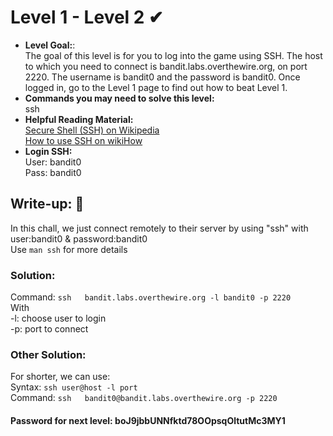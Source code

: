 # Level 1 - Level 2 ✔
- **Level Goal:**:<br>
The goal of this level is for you to log into the game using SSH. The host to which you need to connect is bandit.labs.overthewire.org, on port 2220. The username is bandit0 and the password is bandit0. Once logged in, go to the Level 1 page to find out how to beat Level 1.<br>
- **Commands you may need to solve this level:**<br>
ssh<br>
- **Helpful Reading Material:**<br>
[Secure Shell (SSH) on Wikipedia](https://en.wikipedia.org/wiki/Secure_Shell)<br>
[How to use SSH on wikiHow](https://www.wikihow.com/Use-SSH)<br>
- **Login SSH:**<br>
User: bandit0<br>
Pass: bandit0<br>
## Write-up: 📝<br>
In this chall, we just connect remotely to their server by using "ssh" with user:bandit0 & password:bandit0 <br>
Use `man ssh` for more details<br>
### Solution:<br>
Command: `ssh   bandit.labs.overthewire.org -l bandit0 -p 2220`<br>
With<br>
-l: choose user to login<br>
-p: port to connect<br>
### Other Solution:<br>
For shorter, we can use:<br>
Syntax: `ssh user@host -l port`<br>
Command: `ssh   bandit0@bandit.labs.overthewire.org -p 2220`<br>
#### Password for next level: boJ9jbbUNNfktd78OOpsqOltutMc3MY1
